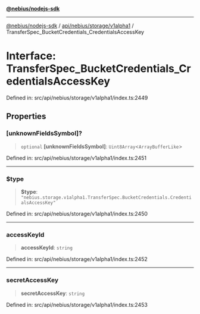[**@nebius/nodejs-sdk**](../../../../../README.md)

***

[@nebius/nodejs-sdk](../../../../../README.md) / [api/nebius/storage/v1alpha1](../README.md) / TransferSpec\_BucketCredentials\_CredentialsAccessKey

# Interface: TransferSpec\_BucketCredentials\_CredentialsAccessKey

Defined in: src/api/nebius/storage/v1alpha1/index.ts:2449

## Properties

### \[unknownFieldsSymbol\]?

> `optional` **\[unknownFieldsSymbol\]**: `Uint8Array`\<`ArrayBufferLike`\>

Defined in: src/api/nebius/storage/v1alpha1/index.ts:2451

***

### $type

> **$type**: `"nebius.storage.v1alpha1.TransferSpec.BucketCredentials.CredentialsAccessKey"`

Defined in: src/api/nebius/storage/v1alpha1/index.ts:2450

***

### accessKeyId

> **accessKeyId**: `string`

Defined in: src/api/nebius/storage/v1alpha1/index.ts:2452

***

### secretAccessKey

> **secretAccessKey**: `string`

Defined in: src/api/nebius/storage/v1alpha1/index.ts:2453

